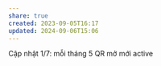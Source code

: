 ```yaml
---
share: true
created: 2023-09-05T16:17
updated: 2024-09-06T15:06
---
```

Cập nhật 1/7: mỗi tháng 5 QR mở mới active

